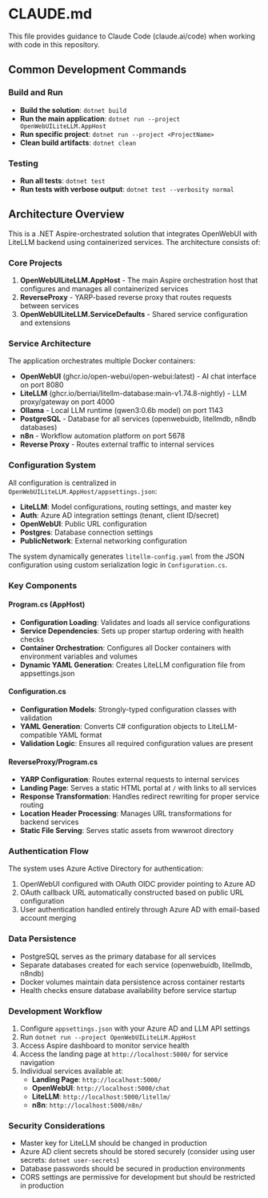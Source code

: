 # CLAUDE.md

This file provides guidance to Claude Code (claude.ai/code) when working with code in this repository.

## Common Development Commands

### Build and Run
- **Build the solution**: `dotnet build`
- **Run the main application**: `dotnet run --project OpenWebUILiteLLM.AppHost`
- **Run specific project**: `dotnet run --project <ProjectName>`
- **Clean build artifacts**: `dotnet clean`

### Testing
- **Run all tests**: `dotnet test`
- **Run tests with verbose output**: `dotnet test --verbosity normal`

## Architecture Overview

This is a .NET Aspire-orchestrated solution that integrates OpenWebUI with LiteLLM backend using containerized services. The architecture consists of:

### Core Projects
1. **OpenWebUILiteLLM.AppHost** - The main Aspire orchestration host that configures and manages all containerized services
2. **ReverseProxy** - YARP-based reverse proxy that routes requests between services  
3. **OpenWebUILiteLLM.ServiceDefaults** - Shared service configuration and extensions

### Service Architecture
The application orchestrates multiple Docker containers:
- **OpenWebUI** (ghcr.io/open-webui/open-webui:latest) - AI chat interface on port 8080
- **LiteLLM** (ghcr.io/berriai/litellm-database:main-v1.74.8-nightly) - LLM proxy/gateway on port 4000
- **Ollama** - Local LLM runtime (qwen3:0.6b model) on port 1143
- **PostgreSQL** - Database for all services (openwebuidb, litellmdb, n8ndb databases)
- **n8n** - Workflow automation platform on port 5678
- **Reverse Proxy** - Routes external traffic to internal services

### Configuration System
All configuration is centralized in `OpenWebUILiteLLM.AppHost/appsettings.json`:

- **LiteLLM**: Model configurations, routing settings, and master key
- **Auth**: Azure AD integration settings (tenant, client ID/secret)
- **OpenWebUI**: Public URL configuration
- **Postgres**: Database connection settings
- **PublicNetwork**: External networking configuration

The system dynamically generates `litellm-config.yaml` from the JSON configuration using custom serialization logic in `Configuration.cs`.

### Key Components

#### Program.cs (AppHost)
- **Configuration Loading**: Validates and loads all service configurations
- **Service Dependencies**: Sets up proper startup ordering with health checks
- **Container Orchestration**: Configures all Docker containers with environment variables and volumes
- **Dynamic YAML Generation**: Creates LiteLLM configuration file from appsettings.json

#### Configuration.cs
- **Configuration Models**: Strongly-typed configuration classes with validation
- **YAML Generation**: Converts C# configuration objects to LiteLLM-compatible YAML format
- **Validation Logic**: Ensures all required configuration values are present

#### ReverseProxy/Program.cs
- **YARP Configuration**: Routes external requests to internal services
- **Landing Page**: Serves a static HTML portal at `/` with links to all services
- **Response Transformation**: Handles redirect rewriting for proper service routing
- **Location Header Processing**: Manages URL transformations for backend services
- **Static File Serving**: Serves static assets from wwwroot directory

### Authentication Flow
The system uses Azure Active Directory for authentication:
1. OpenWebUI configured with OAuth OIDC provider pointing to Azure AD
2. OAuth callback URL automatically constructed based on public URL configuration
3. User authentication handled entirely through Azure AD with email-based account merging

### Data Persistence
- PostgreSQL serves as the primary database for all services
- Separate databases created for each service (openwebuidb, litellmdb, n8ndb)
- Docker volumes maintain data persistence across container restarts
- Health checks ensure database availability before service startup

### Development Workflow
1. Configure `appsettings.json` with your Azure AD and LLM API settings
2. Run `dotnet run --project OpenWebUILiteLLM.AppHost`
3. Access Aspire dashboard to monitor service health
4. Access the landing page at `http://localhost:5000/` for service navigation
5. Individual services available at:
   - **Landing Page**: `http://localhost:5000/`
   - **OpenWebUI**: `http://localhost:5000/chat`
   - **LiteLLM**: `http://localhost:5000/litellm/`
   - **n8n**: `http://localhost:5000/n8n/`

### Security Considerations
- Master key for LiteLLM should be changed in production
- Azure AD client secrets should be stored securely (consider using user secrets: `dotnet user-secrets`)
- Database passwords should be secured in production environments
- CORS settings are permissive for development but should be restricted in production